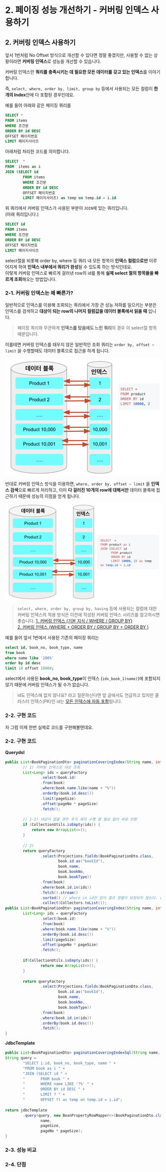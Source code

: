 # 2. 페이징 성능 개선하기 - 커버링 인덱스 사용하기


## 2. 커버링 인덱스 사용하기

앞서 1번처럼 No Offset 방식으로 개선할 수 있다면 정말 좋겠지만, 사용할 수 없는 상황이라면 **커버링 인덱스**로 성능을 개선할 수 있습니다.  
  
커버링 인덱스란 **쿼리를 충족시키는 데 필요한 모든 데이터를 갖고 있는 인덱스**를 이야기합니다.  
  
즉, ```select, where, order by, limit, group by``` 등에서 사용되는 모든 컬럼이 **한개의 Index**안에 다 포함된 경우인데요.  
  
예를 들어 아래와 같은 페이징 쿼리를

```sql
SELECT *
FROM items
WHERE 조건문
ORDER BY id DESC
OFFSET 페이지번호
LIMIT 페이지사이즈
```

아래처럼 처리한 코드를 의미합니다.

```sql
SELECT  *
FROM  items as i
JOIN (SELECT id
        FROM items
        WHERE 조건문
        ORDER BY id DESC
        OFFSET 페이지번호
        LIMIT 페이지사이즈) as temp on temp.id = i.id
```

위 쿼리에서 커버링 인덱스가 사용된 부분이 ```JOIN```에 있는 쿼리입니다.  
(아래 쿼리입니다.)

```sql
SELECT id
FROM items
WHERE 조건문
ORDER BY id DESC
OFFSET 페이지번호
LIMIT 페이지사이즈
```

select절을 비롯해 order by, where 등 쿼리 내 모든 항목이 **인덱스 컬럼으로만** 이루어지게 하여 **인덱스 내부에서 쿼리가 완성**될 수 있도록 하는 방식인데요.  
이렇게 커버링 인덱스로 빠르게 걸러낸 row의 id를 통해 **실제 select 절의 항목들을 빠르게 조회**해오는 방법입니다.  
  
### 2-1. 커버링 인덱스는 왜 빠른가?

일반적으로 인덱스를 이용해 조회되는 쿼리에서 가장 큰 성능 저하를 일으키는 부분은 인덱스를 검색하고 **대상이 되는 row의 나머지 컬럼값을 데이터 블록에서 읽을 때** 입니다.  
  
> 페이징 쿼리와 무관하게 **인덱스를 탔음에도 느린 쿼리**의 경우 이 select절 항목 때문입니다.  

이를테면 커버링 인덱스를 태우지 않은 일반적인 조회 쿼리는 ```order by, offset ~ limit``` 을 수행할때도 데이터 블록으로 접근을 하게 됩니다.

![covering_intro](./images/2/covering_intro.png)

반대로 커버링 인덱스 방식을 이용하면, ```where, order by, offset ~ limit``` 을 **인덱스 검색**으로 빠르게 처리하고, 이미 **다 걸러진 10개의 row에 대해서만** 데이터 블록에 접근하기 때문에 성능의 이점을 얻게 됩니다.

![covering_intro2](./images/2/covering_intro2.png)

> ```select, where, order by, group by, having``` 등에 사용되는 컬럼에 대한 커버링 인덱스의 적용 방식은 이전에 작성된 커버링 인덱스 시리즈를 참고하시면 좋습니다.
> [1. 커버링 인덱스 (기본 지식 / WHERE / GROUP BY)](https://jojoldu.tistory.com/476)  
> [2. 커버링 인덱스 (WHERE + ORDER BY / GROUP BY + ORDER BY )](https://jojoldu.tistory.com/481)

예를 들어 앞서 1번에서 사용된 기존의 페이징 쿼리는

```sql
select id, book_no, book_type, name
from book
where name like '200%'
order by id desc
limit 10 offset 10000;
```

select에서 사용된 **book_no, book_type**이 인덱스 (```idx_book_1(name)```)에 포함되지 않기 때문에 커버링 인덱스가 될 수가 없습니다.

> id도 인덱스에 없지 않나요? 라고 질문하신다면 앞 글에서도 언급하고 있지만 클러스터 인덱스(PK)인 id는 [모든 인덱스에 자동 포함](https://jojoldu.tistory.com/476)됩니다.


### 2-2. 구현 코드

자 그럼 이제 한번 실제로 코드를 구현해볼텐데요.  

### 2-2. 구현 코드

**Querydsl**

```java
public List<BookPaginationDto> paginationCoveringIndex(String name, int pageNo, int pageSize) {
        // 1) 커버링 인덱스로 대상 조회
        List<Long> ids = queryFactory
                .select(book.id)
                .from(book)
                .where(book.name.like(name + "%"))
                .orderBy(book.id.desc())
                .limit(pageSize)
                .offset(pageNo * pageSize)
                .fetch();

        // 1-1) 대상이 없을 경우 추가 쿼리 수행 할 필요 없이 바로 반환
        if (CollectionUtils.isEmpty(ids)) {
            return new ArrayList<>();
        }

        // 2)
        return queryFactory
                .select(Projections.fields(BookPaginationDto.class,
                        book.id.as("bookId"),
                        book.name,
                        book.bookNo,
                        book.bookType))
                .from(book)
                .where(book.id.in(ids))
                .fetch().stream()
                .sorted() // where in id만 있어 결과 정렬이 보장되지 않는다. (쿼리 시간 최적화를 위해 애플리케이션에서 정렬한다)
                .collect(Collectors.toList());
public List<BookPaginationDto> paginationCoveringIndex(String name, int pageNo, int pageSize) {
        List<Long> ids = queryFactory
                .select(book.id)
                .from(book)
                .where(book.name.like(name + "%"))
                .orderBy(book.id.desc())
                .limit(pageSize)
                .offset(pageNo * pageSize)
                .fetch();

        if(CollectionUtils.isEmpty(ids)) {
                return new ArrayList<>();
        }

        return queryFactory
                .select(Projections.fields(BookPaginationDto.class,
                        book.id.as("bookId"),
                        book.name,
                        book.bookNo,
                        book.bookType))
                .from(book)
                .where(book.id.in(ids))
                .orderBy(book.id.desc())
                .fetch();
}
```

**JdbcTemplate**

```java
public List<BookPaginationDto> paginationCoveringIndexSql(String name, int pageNo, int pageSize) {
String query =
        "SELECT i.id, book_no, book_type, name " +
        "FROM book as i " +
        "JOIN (SELECT id " +
        "       FROM book " +
        "       WHERE name LIKE '?%' " +
        "       ORDER BY id DESC " +
        "       LIMIT ? " +
        "       OFFSET ?) as temp on temp.id = i.id";

return jdbcTemplate
        .query(query, new BeanPropertyRowMapper<>(BookPaginationDto.class),
                name,
                pageSize,
                pageNo * pageSize);
}
```

### 2-3. 성능 비교

### 2-4. 단점